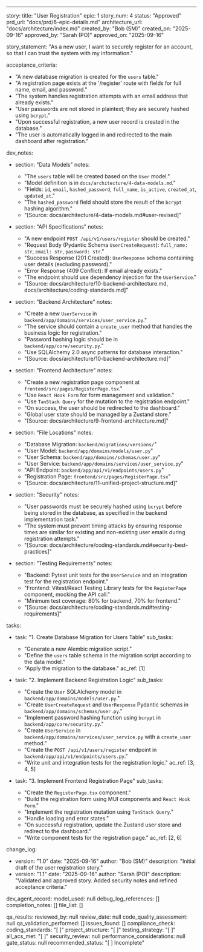 ---
story:
  title: "User Registration"
  epic: 1
  story_num: 4
  status: "Approved"
  prd_url: "docs/prd/6-epic-details.md"
  architecture_url: "docs/architecture/index.md"
  created_by: "Bob (SM)"
  created_on: "2025-09-16"
  approved_by: "Sarah (PO)"
  approved_on: "2025-09-16"

story_statement: "As a new user, I want to securely register for an account, so that I can trust the system with my information."

acceptance_criteria:
  - "A new database migration is created for the `users` table."
  - "A registration page exists at the '/register' route with fields for full name, email, and password."
  - "The system handles registration attempts with an email address that already exists."
  - "User passwords are not stored in plaintext; they are securely hashed using `bcrypt`."
  - "Upon successful registration, a new user record is created in the database."
  - "The user is automatically logged in and redirected to the main dashboard after registration."

dev_notes:
  - section: "Data Models"
    notes:
      - "The `users` table will be created based on the `User` model."
      - "Model definition is in `docs/architecture/4-data-models.md`."
      - "Fields: `id`, `email`, `hashed_password`, `full_name`, `is_active`, `created_at`, `updated_at`."
      - "The `hashed_password` field should store the result of the `bcrypt` hashing algorithm."
      - "[Source: docs/architecture/4-data-models.md#user-revised]"

  - section: "API Specifications"
    notes:
      - "A new endpoint `POST /api/v1/users/register` should be created."
      - "Request Body (Pydantic Schema `UserCreateRequest`): `full_name: str`, `email: str`, `password: str`."
      - "Success Response (201 Created): `UserResponse` schema containing user details (excluding password)."
      - "Error Response (409 Conflict): If email already exists."
      - "The endpoint should use dependency injection for the `UserService`."
      - "[Source: docs/architecture/10-backend-architecture.md, docs/architecture/coding-standards.md]"

  - section: "Backend Architecture"
    notes:
      - "Create a new `UserService` in `backend/app/domains/services/user_service.py`."
      - "The service should contain a `create_user` method that handles the business logic for registration."
      - "Password hashing logic should be in `backend/app/core/security.py`."
      - "Use SQLAlchemy 2.0 async patterns for database interaction."
      - "[Source: docs/architecture/10-backend-architecture.md]"

  - section: "Frontend Architecture"
    notes:
      - "Create a new registration page component at `frontend/src/pages/RegisterPage.tsx`."
      - "Use `React Hook Form` for form management and validation."
      - "Use `TanStack Query` for the mutation to the registration endpoint."
      - "On success, the user should be redirected to the dashboard."
      - "Global user state should be managed by a Zustand store."
      - "[Source: docs/architecture/9-frontend-architecture.md]"

  - section: "File Locations"
    notes:
      - "Database Migration: `backend/migrations/versions/`"
      - "User Model: `backend/app/domains/models/user.py`"
      - "User Schema: `backend/app/domains/schemas/user.py`"
      - "User Service: `backend/app/domains/services/user_service.py`"
      - "API Endpoint: `backend/app/api/v1/endpoints/users.py`"
      - "Registration Page: `frontend/src/pages/RegisterPage.tsx`"
      - "[Source: docs/architecture/11-unified-project-structure.md]"

  - section: "Security"
    notes:
      - "User passwords must be securely hashed using `bcrypt` before being stored in the database, as specified in the backend implementation task."
      - "The system must prevent timing attacks by ensuring response times are similar for existing and non-existing user emails during registration attempts."
      - "[Source: docs/architecture/coding-standards.md#security-best-practices]"

  - section: "Testing Requirements"
    notes:
      - "Backend: Pytest unit tests for the `UserService` and an integration test for the registration endpoint."
      - "Frontend: Vitest/React Testing Library tests for the `RegisterPage` component, mocking the API call."
      - "Minimum test coverage: 80% for backend, 70% for frontend."
      - "[Source: docs/architecture/coding-standards.md#testing-requirements]"

tasks:
  - task: "1. Create Database Migration for Users Table"
    sub_tasks:
      - "Generate a new Alembic migration script."
      - "Define the `users` table schema in the migration script according to the data model."
      - "Apply the migration to the database."
    ac_ref: [1]

  - task: "2. Implement Backend Registration Logic"
    sub_tasks:
      - "Create the `User` SQLAlchemy model in `backend/app/domains/models/user.py`."
      - "Create `UserCreateRequest` and `UserResponse` Pydantic schemas in `backend/app/domains/schemas/user.py`."
      - "Implement password hashing function using `bcrypt` in `backend/app/core/security.py`."
      - "Create `UserService` in `backend/app/domains/services/user_service.py` with a `create_user` method."
      - "Create the `POST /api/v1/users/register` endpoint in `backend/app/api/v1/endpoints/users.py`."
      - "Write unit and integration tests for the registration logic."
    ac_ref: [3, 4, 5]

  - task: "3. Implement Frontend Registration Page"
    sub_tasks:
      - "Create the `RegisterPage.tsx` component."
      - "Build the registration form using MUI components and `React Hook Form`."
      - "Implement the registration mutation using `TanStack Query`."
      - "Handle loading and error states."
      - "On successful registration, update the Zustand user store and redirect to the dashboard."
      - "Write component tests for the registration page."
    ac_ref: [2, 6]

change_log:
  - version: "1.0"
    date: "2025-09-16"
    author: "Bob (SM)"
    description: "Initial draft of the user registration story."
  - version: "1.1"
    date: "2025-09-16"
    author: "Sarah (PO)"
    description: "Validated and approved story. Added security notes and refined acceptance criteria."

dev_agent_record:
  model_used: null
  debug_log_references: []
  completion_notes: []
  file_list: []

qa_results:
  reviewed_by: null
  review_date: null
  code_quality_assessment: null
  qa_validation_performed: []
  issues_found: []
  compliance_check:
    coding_standards: "[ ]"
    project_structure: "[ ]"
    testing_strategy: "[ ]"
    all_acs_met: "[ ]"
  security_review: null
  performance_considerations: null
  gate_status: null
  recommended_status: "[ ] Incomplete"
